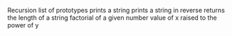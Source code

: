 Recursion
list of prototypes
prints a string
prints a string in reverse
returns the length of a string
factorial of a given number
value of x raised to the power of y
